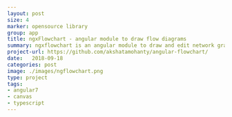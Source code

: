 ```yaml
---
layout: post
size: 4
marker: opensource library
group: app
title: ngxFlowchart - angular module to draw flow diagrams
summary: ngxflowchart is an angular module to draw and edit network graphs. Network graphs, or flowcharts are rectangular or circular nodes, with one or multiple input and outputs, connected together with wires. They are typically used to visualize control or logical flows. This module was extracted out from the Mobius project, to function as an independent library. In this project, I challenged myself by developing the graph using HTML canvas elements instead of SVG elements. 
project-url: https://github.com/akshatamohanty/angular-flowchart/
date:   2018-09-18
categories: post
image: ./images/ngflowchart.png
type: project
tags: 
- angular7
- canvas
- typescript
---
```

